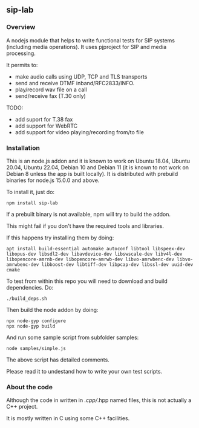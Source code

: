 ## sip-lab

### Overview

A nodejs module that helps to write functional tests for SIP systems (including media operations).
It uses pjproject for SIP and media processing.

It permits to:
  - make audio calls using UDP, TCP and TLS transports
  - send and receive DTMF inband/RFC2833/INFO.
  - play/record wav file on a call
  - send/receive fax (T.30 only)

TODO:
  - add suport for T.38 fax
  - add support for WebRTC
  - add support for video playing/recording from/to file

### Installation

This is an node.js addon and it is known to work on Ubuntu 18.04, Ubuntu 20.04, Ubuntu 22.04, Debian 10 and Debian 11 (it is known to not work on Debian 8 unless the app is built locally).
It is distributed with prebuild binaries for node.js 15.0.0 and above.

To install it, just do:
```
npm install sip-lab
```

If a prebuilt binary is not available, npm will try to build the addon.

This might fail if you don't have the required tools and libraries.

If this happens try installing them by doing:
```
apt install build-essential automake autoconf libtool libspeex-dev libopus-dev libsdl2-dev libavdevice-dev libswscale-dev libv4l-dev libopencore-amrnb-dev libopencore-amrwb-dev libvo-amrwbenc-dev libvo-amrwbenc-dev libboost-dev libtiff-dev libpcap-dev libssl-dev uuid-dev cmake
```

To test from within this repo you will need to download and build dependencies. Do:
```
./build_deps.sh
```

Then build the node addon by doing:
```
npx node-gyp configure
npx node-gyp build
```

And run some sample script from subfolder samples:
```
node samples/simple.js
```

The above script has detailed comments. 

Please read it to undestand how to write your own test scripts.

### About the code

Although the code in written in *.cpp/*.hpp named files, this is not actually a C++ project.

It is mostly written in C using some C++ facilities.


